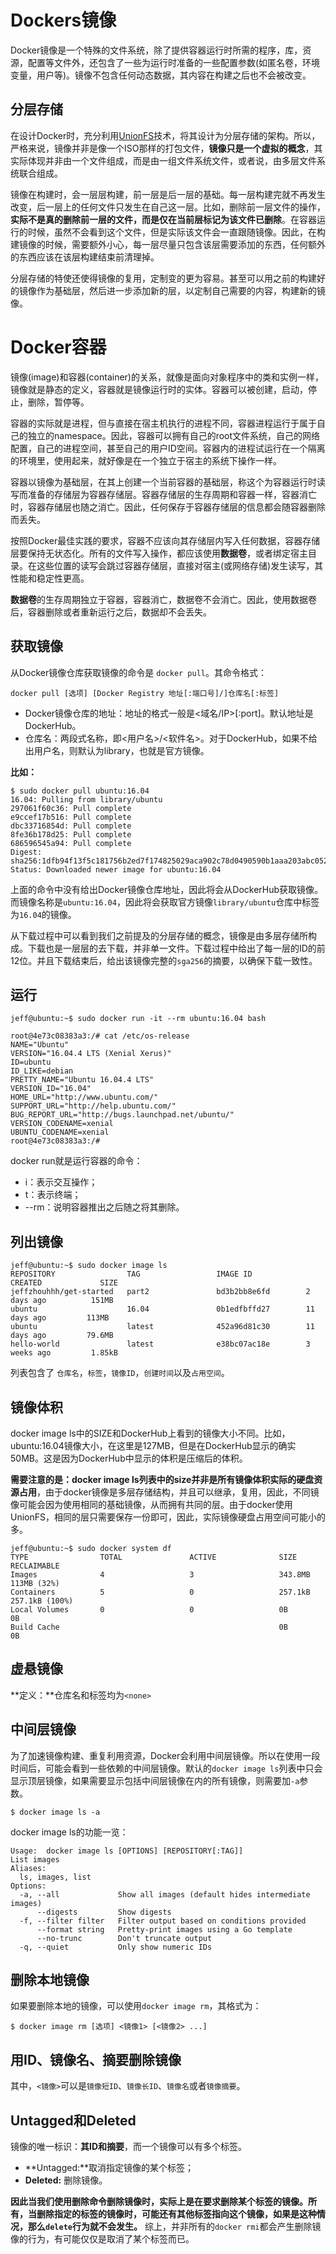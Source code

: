 # Dockers镜像
Docker镜像是一个特殊的文件系统，除了提供容器运行时所需的程序，库，资源，配置等文件外，还包含了一些为运行时准备的一些配置参数(如匿名卷，环境变量，用户等)。镜像不包含任何动态数据，其内容在构建之后也不会被改变。
## 分层存储
在设计Docker时，充分利用[UnionFS](https://en.wikipedia.org/wiki/Union_mount)技术，将其设计为分层存储的架构。所以，严格来说，镜像并非是像一个ISO那样的打包文件，**镜像只是一个虚拟的概念**，其实际体现并非由一个文件组成，而是由一组文件系统文件，或者说，由多层文件系统联合组成。

镜像在构建时，会一层层构建，前一层是后一层的基础。每一层构建完就不再发生改变，后一层上的任何文件只发生在自己这一层。比如，删除前一层文件的操作，**实际不是真的删除前一层的文件，而是仅在当前层标记为该文件已删除**。在容器运行的时候，虽然不会看到这个文件，但是实际该文件会一直跟随镜像。因此，在构建镜像的时候，需要额外小心，每一层尽量只包含该层需要添加的东西，任何额外的东西应该在该层构建结束前清理掉。

分层存储的特使还使得镜像的复用，定制变的更为容易。甚至可以用之前的构建好的镜像作为基础层，然后进一步添加新的层，以定制自己需要的内容，构建新的镜像。
# Docker容器
镜像(image)和容器(container)的关系，就像是面向对象程序中的类和实例一样，镜像就是静态的定义，容器就是镜像运行时的实体。容器可以被创建，启动，停止，删除，暂停等。

容器的实际就是进程，但与直接在宿主机执行的进程不同，容器进程运行于属于自己的独立的namespace。因此，容器可以拥有自己的root文件系统，自己的网络配置，自己的进程空间，甚至自己的用户ID空间。容器内的进程试运行在一个隔离的环境里，使用起来，就好像是在一个独立于宿主的系统下操作一样。

容器以镜像为基础层，在其上创建一个当前容器的基础层，称这个为容器运行时读写而准备的存储层为容器存储层。容器存储层的生存周期和容器一样，容器消亡时，容器存储层也随之消亡。因此，任何保存于容器存储层的信息都会随容器删除而丢失。

按照Docker最佳实践的要求，容器不应该向其存储层内写入任何数据，容器存储层要保持无状态化。所有的文件写入操作，都应该使用**数据卷**，或者绑定宿主目录。在这些位置的读写会跳过容器存储层，直接对宿主(或网络存储)发生读写，其性能和稳定性更高。

**数据卷**的生存周期独立于容器，容器消亡，数据卷不会消亡。因此，使用数据卷后，容器删除或者重新运行之后，数据却不会丢失。

## 获取镜像
从Docker镜像仓库获取镜像的命令是 ```docker pull```。其命令格式：
```
docker pull [选项] [Docker Registry 地址[:端口号]/]仓库名[:标签]
```
- Docker镜像仓库的地址：地址的格式一般是<域名/IP>[:port]。默认地址是DockerHub。
- 仓库名：两段式名称，即<用户名>/<软件名>。对于DockerHub，如果不给出用户名，则默认为library，也就是官方镜像。

**比如：**
```
$ sudo docker pull ubuntu:16.04
16.04: Pulling from library/ubuntu
297061f60c36: Pull complete 
e9ccef17b516: Pull complete 
dbc33716854d: Pull complete 
8fe36b178d25: Pull complete 
686596545a94: Pull complete 
Digest: sha256:1dfb94f13f5c181756b2ed7f174825029aca902c78d0490590b1aaa203abc052
Status: Downloaded newer image for ubuntu:16.04
```
上面的命令中没有给出Docker镜像仓库地址，因此将会从DockerHub获取镜像。而镜像名称是```ubuntu:16.04```，因此将会获取官方镜像```library/ubuntu```仓库中标签为```16.04```的镜像。

从下载过程中可以看到我们之前提及的分层存储的概念，镜像是由多层存储所构成。下载也是一层层的去下载，并非单一文件。下载过程中给出了每一层的ID的前12位。并且下载结束后，给出该镜像完整的```sga256```的摘要，以确保下载一致性。

## 运行
```
jeff@ubuntu:~$ sudo docker run -it --rm ubuntu:16.04 bash

root@4e73c08383a3:/# cat /etc/os-release 
NAME="Ubuntu"
VERSION="16.04.4 LTS (Xenial Xerus)"
ID=ubuntu
ID_LIKE=debian
PRETTY_NAME="Ubuntu 16.04.4 LTS"
VERSION_ID="16.04"
HOME_URL="http://www.ubuntu.com/"
SUPPORT_URL="http://help.ubuntu.com/"
BUG_REPORT_URL="http://bugs.launchpad.net/ubuntu/"
VERSION_CODENAME=xenial
UBUNTU_CODENAME=xenial
root@4e73c08383a3:/# 
```
docker run就是运行容器的命令：
- i：表示交互操作；
- t：表示终端；
- --rm：说明容器推出之后随之将其删除。

## 列出镜像
```
jeff@ubuntu:~$ sudo docker image ls
REPOSITORY                TAG                 IMAGE ID            CREATED             SIZE
jeffzhouhhh/get-started   part2               bd3b2bb8e6fd        2 days ago          151MB
ubuntu                    16.04               0b1edfbffd27        11 days ago         113MB
ubuntu                    latest              452a96d81c30        11 days ago         79.6MB
hello-world               latest              e38bc07ac18e        3 weeks ago         1.85kB
```
列表包含了 ```仓库名```，```标签```，```镜像ID```，```创建时间```以及```占用空间```。

## 镜像体积
docker image ls中的SIZE和DockerHub上看到的镜像大小不同。比如，ubuntu:16.04镜像大小，在这里是127MB，但是在DockerHub显示的确实50MB。这是因为DockerHub中显示的体积是压缩后的体积。

**需要注意的是：docker image ls列表中的size并非是所有镜像体积实际的硬盘资源占用**，由于docker镜像是多层存储结构，并且可以继承，复用，因此，不同镜像可能会因为使用相同的基础镜像，从而拥有共同的层。由于docker使用UnionFS，相同的层只需要保存一份即可，因此，实际镜像硬盘占用空间可能小的多。

```
jeff@ubuntu:~$ sudo docker system df
TYPE                TOTAL               ACTIVE              SIZE                RECLAIMABLE
Images              4                   3                   343.8MB             113MB (32%)
Containers          5                   0                   257.1kB             257.1kB (100%)
Local Volumes       0                   0                   0B                  0B
Build Cache                                                 0B                  0B
```

## 虚悬镜像
**定义：**仓库名和标签均为```<none>```

## 中间层镜像
为了加速镜像构建、重复利用资源，Docker会利用中间层镜像。所以在使用一段时间后，可能会看到一些依赖的中间层镜像。默认的```docker image ls```列表中只会显示顶层镜像，如果需要显示包括中间层镜像在内的所有镜像，则需要加```-a```参数。
```
$ docker image ls -a
```
docker image ls的功能一览：
```
Usage:	docker image ls [OPTIONS] [REPOSITORY[:TAG]]
List images
Aliases:
  ls, images, list
Options:
  -a, --all             Show all images (default hides intermediate images)
      --digests         Show digests
  -f, --filter filter   Filter output based on conditions provided
      --format string   Pretty-print images using a Go template
      --no-trunc        Don't truncate output
  -q, --quiet           Only show numeric IDs
```

## 删除本地镜像
如果要删除本地的镜像，可以使用```docker image rm```，其格式为：
```
$ docker image rm [选项] <镜像1> [<镜像2> ...]
```
## 用ID、镜像名、摘要删除镜像
其中，```<镜像>```可以是```镜像短ID```、```镜像长ID```、```镜像名```或者```镜像摘要```。

## Untagged和Deleted
镜像的唯一标识：**其ID和摘要**，而一个镜像可以有多个标签。
- **Untagged:**取消指定镜像的某个标签；
- **Deleted:** 删除镜像。

**因此当我们使用删除命令删除镜像时，实际上是在要求删除某个标签的镜像。所有，当删除指定的标签的镜像时，可能还有其他标签指向这个镜像，如果是这种情况，那么```delete```行为就不会发生。** 综上，并非所有的```docker rmi```都会产生删除镜像的行为，有可能仅仅是取消了某个标签而已。

